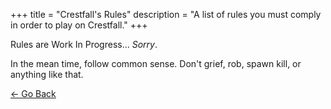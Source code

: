+++
title = "Crestfall's Rules"
description = "A list of rules you must comply in order to play on Crestfall."
+++

Rules are Work In Progress... *Sorry*.

In the mean time, follow common sense. Don't grief, rob, spawn kill, or anything like that.

<div class="buttons">
<a href="/crestfall/">← Go Back</a>
</div>
